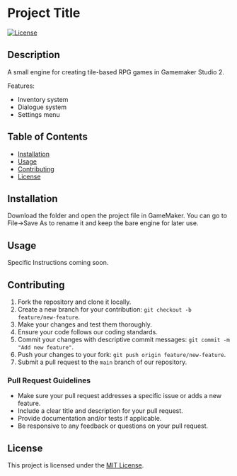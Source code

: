 # Project Title

[![License](https://img.shields.io/badge/License-MIT-blue.svg)](https://opensource.org/licenses/MIT)

## Description

A small engine for creating tile-based RPG games in Gamemaker Studio 2.

Features:
- Inventory system
- Dialogue system
- Settings menu

## Table of Contents

- [Installation](#installation)
- [Usage](#usage)
- [Contributing](#contributing)
- [License](#license)

## Installation

Download the folder and open the project file in GameMaker. You can go to File->Save As to rename it and keep the bare engine for later use.

## Usage

Specific Instructions coming soon.

## Contributing

1. Fork the repository and clone it locally.
2. Create a new branch for your contribution: `git checkout -b feature/new-feature`.
3. Make your changes and test them thoroughly.
4. Ensure your code follows our coding standards.
5. Commit your changes with descriptive commit messages: `git commit -m "Add new feature"`.
6. Push your changes to your fork: `git push origin feature/new-feature`.
7. Submit a pull request to the `main` branch of our repository.

### Pull Request Guidelines

- Make sure your pull request addresses a specific issue or adds a new feature.
- Include a clear title and description for your pull request.
- Provide documentation and/or tests if applicable.
- Be responsive to any feedback or questions on your pull request.

## License

This project is licensed under the [MIT License](LICENSE).
